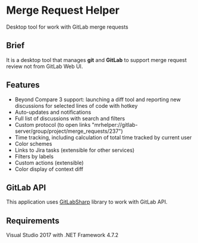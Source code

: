 # Merge Request Helper
Desktop tool for work with GitLab merge requests

## Brief
It is a desktop tool that manages **git** and **GitLab** to support merge request review not from GitLab Web UI.

## Features
* Beyond Compare 3 support: launching a diff tool and reporting new discussions for selected lines of code with hotkey
* Auto-updates and notifications
* Full list of discussions with search and filters
* Custom protocol (to open links "mrhelper://gitlab-server/group/project/merge_requests/237")
* Time tracking, including calculation of total time tracked by current user
* Color schemes
* Links to Jira tasks (extensible for other services)
* Filters by labels
* Custom actions (extensible)
* Color display of context diff

## GitLab API
This application uses [GitLabSharp](https://github.com/denis-adamchuk/GitLabSharp) library to work with GitLab API.

## Requirements
Visual Studio 2017 with .NET Framework 4.7.2
